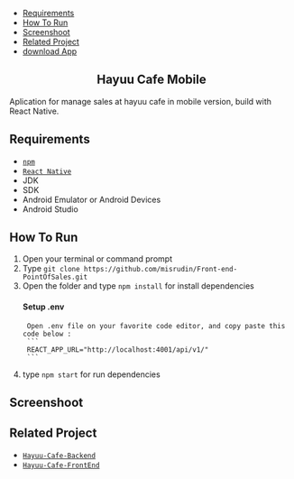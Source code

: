<div class="header">
	<ul>
		<li><a href="#requirements">Requirements</a></li>
		<li><a href="#how-to-run">How To Run</a></li>
		<li><a href="#screenshoot">Screenshoot</a></li>
		<li><a href="#related-project">Related Project</a></li>
		<li class="app"><a href="https://drive.google.com/file/d/16QpoJe794GxwuocDbEAUHa3jMkN-QFQ4/view?usp=sharing" target="_blank">download App</a></li>
	</ul>
</div>


<section id="home">
	
<h1 align="center">Hayuu Cafe Mobile</h1>

Aplication for manage sales at hayuu cafe in mobile version, build with React Native.
</section>

<section id="requirements">
	
## Requirements
* [`npm`](https://www.npmjs.com/get-npm)
* [`React Native`](https://www.npmjs.com/get-npm)
* JDK
* SDK
* Android Emulator or Android Devices
* Android Studio
</section>

<section id="run">
	
## How To Run
1. Open your terminal or command prompt
2. Type `git clone https://github.com/misrudin/Front-end-PointOfSales.git`
3. Open the folder and type `npm install` for install dependencies
	#### Setup .env
		Open .env file on your favorite code editor, and copy paste this code below :
		```
		REACT_APP_URL="http://localhost:4001/api/v1/"
		```
4. type `npm start` for run dependencies
</section>

<section id="screenshoot">
	
## Screenshoot

</section>

<section id="project">
	
## Related Project
* [`Hayuu-Cafe-Backend`](https://github.com/misrudin/NodeWithExpress-backend-PointOfSales.git)
* [`Hayuu-Cafe-FrontEnd`](https://github.com/misrudin/Front-end-PointOfSales.git)
</section>
